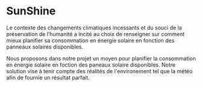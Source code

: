 # SunShine


Le contexte des changements climatiques incessants et du souci de la préservation de l’humanité a incité au choix de renseigner sur comment mieux planifier sa consommation en énergie solaire en fonction des panneaux solaires disponibles.

Nous proposons dans notre projet un moyen pour planifier la consommation en énergie solaire en foction des paneaux solaire disponibles. Notre solution vise à tenir compte des réalités de l'environement tel que la météo afin de fournie un résultat parfait.
